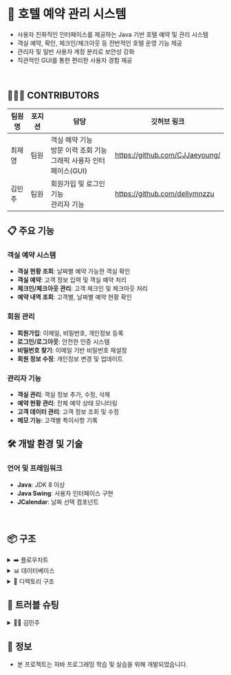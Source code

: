 # 🏨 호텔 예약 관리 시스템
- 사용자 친화적인 인터페이스를 제공하는 Java 기반 호텔 예약 및 관리 시스템
- 객실 예약, 확인, 체크인/체크아웃 등 전반적인 호텔 운영 기능 제공
- 관리자 및 일반 사용자 계정 분리로 보안성 강화
- 직관적인 GUI를 통한 편리한 사용자 경험 제공

<br>

## 🧑🧑👩 CONTRIBUTORS
|팀원명   |포지션   | 담당   |깃허브 링크|
|---| ---   |---|---|
|최재영|   팀원 | 객실 예약 기능<br>방문 이력 조회 기능<br>그래픽 사용자 인터페이스(GUI)<br>   | https://github.com/CJJaeyoung/|
|김민주|   팀원|    회원가입 및 로그인 기능<br>관리자 기능 <br> |   https://github.com/dellymnzzu|


## 📋 주요 기능
### 객실 예약 시스템
- **객실 현황 조회**: 날짜별 예약 가능한 객실 확인
- **객실 예약**: 고객 정보 입력 및 객실 예약 처리
- **체크인/체크아웃 관리**: 고객 체크인 및 체크아웃 처리
- **예약 내역 조회**: 고객별, 날짜별 예약 현황 확인

### 회원 관리
- **회원가입**: 이메일, 비밀번호, 개인정보 등록
- **로그인/로그아웃**: 안전한 인증 시스템
- **비밀번호 찾기**: 이메일 기반 비밀번호 재설정
- **회원 정보 수정**: 개인정보 변경 및 업데이트

### 관리자 기능
- **객실 관리**: 객실 정보 추가, 수정, 삭제
- **예약 현황 관리**: 전체 예약 상태 모니터링
- **고객 데이터 관리**: 고객 정보 조회 및 수정
- **메모 기능**: 고객별 특이사항 기록

## 🛠️ 개발 환경 및 기술
### 언어 및 프레임워크
- **Java**: JDK 8 이상
- **Java Swing**: 사용자 인터페이스 구현
- **JCalendar**: 날짜 선택 컴포넌트

<br>

## 📦 구조

<details><summary>➡️ 플로우차트
</summary>

![Image](https://github.com/user-attachments/assets/5a80d62a-dcb3-4838-a7e3-c25673bf9454)
## 



</details>

<details><summary>📊 데이터베이스
</summary>

![Image](https://github.com/user-attachments/assets/7abfcbb7-c40c-4253-9e01-f940bbac1cbf)

## 



</details>

<details><summary>📂 디렉토리 구조
</summary>

```
📂Hotel
 └─📂src
    └─📂main
       ├─📂java
       │  └─📂hotel
       │      ├─📜AddData.java            # 데이터 추가 관련 클래스
       │      ├─📜AdminPage.java          # 관리자 페이지 UI 및 기능
       │      ├─📜DeleteData.java         # 데이터 삭제 관련 클래스
       │      ├─📜FindData.java           # 데이터 검색 관련 클래스
       │      ├─📜HistoryData.java        # 기록 데이터 관리 클래스
       │      ├─📜HotelReservationGUI.java # 메인 예약 시스템 GUI
       │      ├─📜JTableData.java         # 테이블 데이터 처리 클래스
       │      ├─📜Login.java              # 로그인 UI 및 기능
       │      ├─📜Main.java               # 메인 화면 UI 및 기능
       │      ├─📜MainFrame.java          # 메인 프레임 관리
       │      ├─📜MemoData.java           # 메모 데이터 관리 클래스
       │      ├─📜ModifyData.java         # 데이터 수정 관련 클래스
       │      ├─📜Mypage.java             # 마이페이지 UI 및 기능
       │      ├─📜Popup.java              # 팝업 창 관리 클래스
       │      ├─📜ResetPw.java            # 비밀번호 재설정 클래스
       │      ├─📜Room.java               # 객실 정보 클래스
       │      └─📜Sign_up.java            # 회원가입 UI 및 기능
       └─📂resources
          └─📂images                      # UI 이미지 리소스

```

</details>



## 📌 트러블 슈팅

<details><summary>👩‍💻 김민주
</summary>

<br>
<br>

# 1️⃣ 회원 수정 기능에서 콤보 박스 값이 정상적으로 반영되지 않는 문제

## 📝 문제 설명
회원 정보 수정 기능에서 **생성자를 과도하게 사용**한 결과, 콤보 박스의 값이 정상적으로 반영되지 않는 오류 발생

---

## 🔍 문제 발생 경과
- **데이터베이스 저장 확인**: 콤보 박스의 값은 이미 데이터베이스에 정상적으로 저장되어 있음.
- **회원 정보 수정 요청**: 사용자가 회원 정보를 수정할 때, 기존 콤보 박스 값을 변경하려고 시도함.
- **값 변경 오류 발생**: 콤보 박스의 값이 변경되지 않고, 초기 값으로 유지되는 현상 발생.
- **문제 지속**: 다른 입력 필드는 정상적으로 수정되지만, 콤보 박스 값만 변경되지 않는 문제가 계속 발생함.

---

## ⚠️ 원인
- 불필요한 생성자 호출로 인해 **새로운 객체가 생성**되면서 기존 객체의 상태가 유지되지 않았습니다.
- 수정 시 기존 객체를 변경해야 하지만 생성자 호출로 인해 값이 초기화되어 변경 사항이 반영되지 않았습니다.

---

## 🛠️ 해결 방법

**생성자 활용 방식을 점검하고 불필요한 생성자를 제거했습니다.**

---

## ✅ 결과
이 문제를 해결한 후, 사용자가 입력한 정보가 정상적으로 콤보박스에 불러졌습니다.

---





## 


</details>


## 👨‍ 정보
- 본 프로젝트는 자바 프로그래밍 학습 및 실습을 위해 개발되었습니다.
